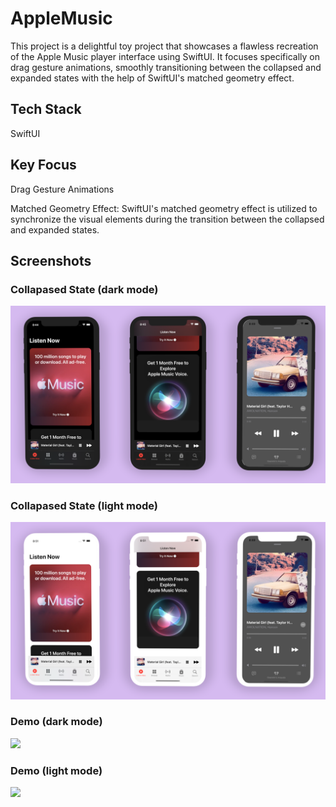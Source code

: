 # AppleMusic


This project is a delightful toy project that showcases a flawless recreation of the Apple Music player interface using SwiftUI. It focuses specifically on drag gesture animations, smoothly transitioning between the collapsed and expanded states with the help of SwiftUI's matched geometry effect.

## Tech Stack

SwiftUI

## Key Focus
Drag Gesture Animations

Matched Geometry Effect: SwiftUI's matched geometry effect is utilized to synchronize the visual elements during the transition between the collapsed and expanded states. 



## Screenshots

### Collapased State (dark mode)

![](https://github.com/SwiftLogic/AppleMusic/blob/master/README-ASSETS/applemusic-image-darkmode.png)


### Collapased State (light mode)
![](https://github.com/SwiftLogic/AppleMusic/blob/master/README-ASSETS/applemusic-image-lightmode.png)


### Demo (dark mode)

![](https://github.com/SwiftLogic/AppleMusic/blob/master/README-ASSETS/demo.darkmode.gif)

### Demo (light mode)

![](https://github.com/SwiftLogic/AppleMusic/blob/master/README-ASSETS/demo.lightmode.gif)

